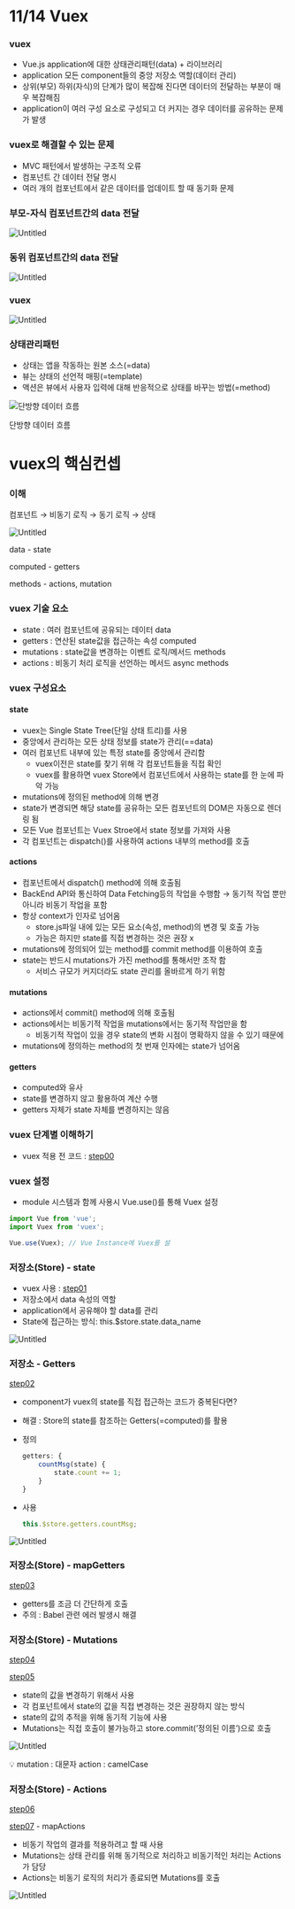 # 11/14 Vuex

### vuex

- Vue.js application에 대한 상태관리패턴(data) + 라이브러리
- application 모든 component들의 중앙 저장소 역할(데이터 관리)
- 상위(부모) 하위(자식)의 단계가 많이 복잡해 진다면 데이터의 전달하는 부분이 매우 복잡해짐
- application이 여러 구성 요소로 구성되고 더 커지는 경우 데이터를 공유하는 문제가 발생

### vuex로 해결할 수 있는 문제

- MVC 패턴에서 발생하는 구조적 오류
- 컴포넌트 간 데이터 전달 명시
- 여러 개의 컴포넌트에서 같은 데이터를 업데이트 할 때 동기화 문제

### 부모-자식 컴포넌트간의 data 전달

![Untitled](11%2014%20Vuex%201f9eff5ba29a450cbf1b6ad60a4f3c75/Untitled.png)

### 동위 컴포넌트간의 data 전달

![Untitled](11%2014%20Vuex%201f9eff5ba29a450cbf1b6ad60a4f3c75/Untitled%201.png)

### vuex

![Untitled](11%2014%20Vuex%201f9eff5ba29a450cbf1b6ad60a4f3c75/Untitled%202.png)

### 상태관리패턴

- 상태는 앱을 작동하는 원본 소스(=data)
- 뷰는 상태의 선언적 매핑(=template)
- 액션은 뷰에서 사용자 입력에 대해 반응적으로 상태를 바꾸는 방법(=method)

![단방향 데이터 흐름](11%2014%20Vuex%201f9eff5ba29a450cbf1b6ad60a4f3c75/Untitled%203.png)

단방향 데이터 흐름

# vuex의 핵심컨셉

### 이해

컴포넌트 → 비동기 로직 → 동기 로직 → 상태

![Untitled](11%2014%20Vuex%201f9eff5ba29a450cbf1b6ad60a4f3c75/Untitled%204.png)

data - state

computed - getters

methods - actions, mutation

### vuex 기술 요소

- state : 여러 컴포넌트에 공유되는 데이터 data
- getters : 연산된 state값을 접근하는 속성 computed
- mutations : state값을 변경하는 이벤트 로직/메서드 methods
- actions : 비동기 처리 로직을 선언하는 메서드 async methods

### vuex 구성요소

#### state

- vuex는 Single State Tree(단일 상태 트리)를 사용
- 중앙에서 관리하는 모든 상태 정보를 state가 관리(==data)
- 여러 컴포넌트 내부에 있는 특정 state를 중앙에서 관리함
    - vuex이전은 state를 찾기 위해 각 컴포넌트들을 직접 확인
    - vuex를 활용하면 vuex Store에서 컴포넌트에서 사용하는 state를 한 눈에 파악 가능
- mutations에 정의된 method에 의해 변경
- state가 변경되면 해당 state를 공유하는 모든 컴포넌트의 DOM은 자동으로 렌더링 됨
- 모든 Vue 컴포넌트는 Vuex Stroe에서 state 정보를 가져와 사용
- 각 컴포넌트는 dispatch()를 사용하여 actions 내부의 method를 호출

#### actions

- 컴포넌트에서 dispatch() method에 의해 호출됨
- BackEnd API와 통신하여 Data Fetching등의 작업을 수행함 → 동기적 작업 뿐만 아니라 비동기 작업을 포함
- 항상 context가 인자로 넘어옴
    - store.js파일 내에 있는 모든 요소(속성, method)의 변경 및 호출 가능
    - 가능은 하지만 state를 직접 변경하는 것은 권장 x
- mutations에 정의되어 있는 method를 commit method를 이용하여 호출
- state는 반드시 mutations가 가진 method를 통해서만 조작 함
    - 서비스 규모가 커지더라도 state 관리를 올바르게 하기 위함
    

#### mutations

- actions에서 commit() method에 의해 호출됨
- actions에서는 비동기적 작업을 mutations에서는 동기적 작업만을 함
    - 비동기적 작업이 있을 경우 state의 변화 시점이 명확하지 않을 수 있기 때문에
- mutations에 정의하는 method의 첫 번재 인자에는 state가 넘어옴

#### getters

- computed와 유사
- state를 변경하지 않고 활용하여 계산 수행
- getters 자체가 state 자체를 변경하지는 않음

### vuex 단계별 이해하기

- vuex 적용 전 코드 : <a href=”step00”>step00</a>

### vuex 설정

- module 시스템과 함께 사용시 Vue.use()를 통해 Vuex 설정

```jsx
import Vue from 'vue';
import Vuex from 'vuex';

Vue.use(Vuex); // Vue Instance에 Vuex를 설
```

### 저장소(Store) - state

- vuex 사용 : <a href=”step01”>step01</a>
- 저장소에서 data 속성의 역할
- application에서 공유해야 할 data를 관리
- State에 접근하는 방식: this.$store.state.data_name

![Untitled](11%2014%20Vuex%201f9eff5ba29a450cbf1b6ad60a4f3c75/Untitled%205.png)

### 저장소 - Getters

<a href=”step02”>step02</a>

- component가 vuex의 state를 직접 접근하는 코드가 중복된다면?
- 해결 : Store의 state를 참조하는 Getters(=computed)를 활용
- 정의
    
    ```jsx
    getters: {
    	countMsg(state) {
    		state.count += 1;
    	}
    }
    ```
    
- 사용
    
    ```jsx
    this.$store.getters.countMsg;
    ```
    

![Untitled](11%2014%20Vuex%201f9eff5ba29a450cbf1b6ad60a4f3c75/Untitled%206.png)

### 저장소(Store) - mapGetters

<a href=”step03”>step03</a>

- getters를 조금 더 간단하게 호출
- 주의 : Babel 관련 에러 발생시 해결

### 저장소(Store) - Mutations

<a href=”step04”>step04</a>

<a href=”step05”>step05</a>

- state의 값을 변경하기 위해서 사용
- 각 컴포넌트에서 state의 값을 직접 변경하는 것은 권장하지 않는 방식
- state의 값의 추적을 위해 동기적 기능에 사용
- Mutations는 직접 호출이 불가능하고 store.commit(’정의된 이름’)으로 호출

![Untitled](11%2014%20Vuex%201f9eff5ba29a450cbf1b6ad60a4f3c75/Untitled%207.png)

<aside>
💡 mutation : 대문자
action : camelCase

</aside>

### 저장소(Store) - Actions

<a href=”step06”>step06</a>

<a href=”step07”>step07</a> - mapActions

- 비동기 작업의 결과를 적용하려고 할 때 사용
- Mutations는 상태 관리를 위해 동기적으로 처리하고 비동기적인 처리는 Actions가 담당
- Actions는 비동기 로직의 처리가 종료되면 Mutations를 호출

![Untitled](11%2014%20Vuex%201f9eff5ba29a450cbf1b6ad60a4f3c75/Untitled%208.png)
